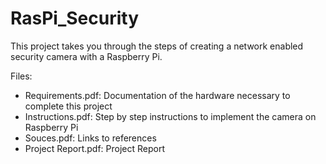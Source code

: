 # RasPi_Security
This project takes you through the steps of creating a network enabled security camera with a Raspberry Pi.

Files:
- Requirements.pdf: Documentation of the hardware necessary to complete this project
- Instructions.pdf: Step by step instructions to implement the camera on Raspberry Pi
- Souces.pdf: Links to references
- Project Report.pdf: Project Report
